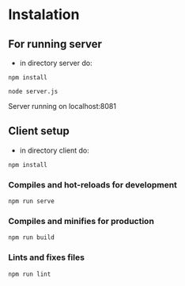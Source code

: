 # Instalation

## For running server

- in directory server do:

```
npm install
```

```
node server.js
```

Server running on localhost:8081

## Client setup

- in directory client do:

```
npm install
```

### Compiles and hot-reloads for development
```
npm run serve
```

### Compiles and minifies for production
```
npm run build
```

### Lints and fixes files
```
npm run lint
```

